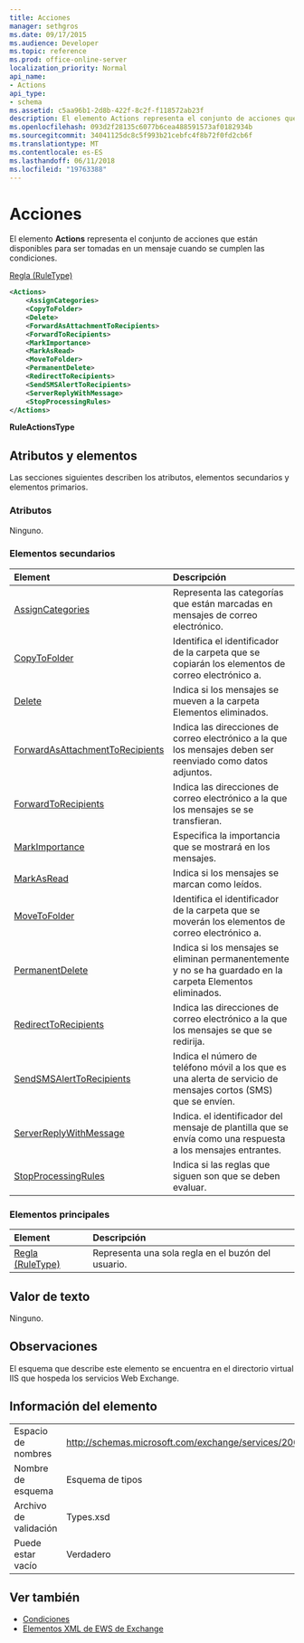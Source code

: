 ```yaml
---
title: Acciones
manager: sethgros
ms.date: 09/17/2015
ms.audience: Developer
ms.topic: reference
ms.prod: office-online-server
localization_priority: Normal
api_name:
- Actions
api_type:
- schema
ms.assetid: c5aa96b1-2d8b-422f-8c2f-f118572ab23f
description: El elemento Actions representa el conjunto de acciones que están disponibles para ser tomadas en un mensaje cuando se cumplen las condiciones.
ms.openlocfilehash: 093d2f28135c6077b6cea488591573af0182934b
ms.sourcegitcommit: 34041125dc8c5f993b21cebfc4f8b72f0fd2cb6f
ms.translationtype: MT
ms.contentlocale: es-ES
ms.lasthandoff: 06/11/2018
ms.locfileid: "19763388"
---
```

# <a name="actions"></a>Acciones

El elemento **Actions** representa el conjunto de acciones que están disponibles para ser tomadas en un mensaje cuando se cumplen las condiciones. 
  
[Regla (RuleType)](rule-ruletype.md)
  
```XML
<Actions>
    <AssignCategories>
    <CopyToFolder>
    <Delete>
    <ForwardAsAttachmentToRecipients>
    <ForwardToRecipients>
    <MarkImportance>
    <MarkAsRead>
    <MoveToFolder>
    <PermanentDelete>
    <RedirectToRecipients>
    <SendSMSAlertToRecipients>
    <ServerReplyWithMessage>
    <StopProcessingRules>
</Actions>
```

 **RuleActionsType**
## <a name="attributes-and-elements"></a>Atributos y elementos

Las secciones siguientes describen los atributos, elementos secundarios y elementos primarios.
  
### <a name="attributes"></a>Atributos

Ninguno.
  
### <a name="child-elements"></a>Elementos secundarios

|**Element**|**Descripción**|
|:-----|:-----|
|[AssignCategories](assigncategories.md) <br/> |Representa las categorías que están marcadas en mensajes de correo electrónico.  <br/> |
|[CopyToFolder](copytofolder.md) <br/> |Identifica el identificador de la carpeta que se copiarán los elementos de correo electrónico a.  <br/> |
|[Delete](delete.md) <br/> |Indica si los mensajes se mueven a la carpeta Elementos eliminados.  <br/> |
|[ForwardAsAttachmentToRecipients](forwardasattachmenttorecipients.md) <br/> |Indica las direcciones de correo electrónico a la que los mensajes deben ser reenviado como datos adjuntos.  <br/> |
|[ForwardToRecipients](forwardtorecipients.md) <br/> |Indica las direcciones de correo electrónico a la que los mensajes se se transfieran.  <br/> |
|[MarkImportance](markimportance.md) <br/> |Especifica la importancia que se mostrará en los mensajes.  <br/> |
|[MarkAsRead](markasread.md) <br/> |Indica si los mensajes se marcan como leídos.  <br/> |
|[MoveToFolder](movetofolder.md) <br/> |Identifica el identificador de la carpeta que se moverán los elementos de correo electrónico a.  <br/> |
|[PermanentDelete](permanentdelete.md) <br/> |Indica si los mensajes se eliminan permanentemente y no se ha guardado en la carpeta Elementos eliminados.  <br/> |
|[RedirectToRecipients](redirecttorecipients.md) <br/> |Indica las direcciones de correo electrónico a la que los mensajes se que se redirija.  <br/> |
|[SendSMSAlertToRecipients](sendsmsalerttorecipients.md) <br/> |Indica el número de teléfono móvil a los que es una alerta de servicio de mensajes cortos (SMS) que se envíen.  <br/> |
|[ServerReplyWithMessage](serverreplywithmessage.md) <br/> |Indica. el identificador del mensaje de plantilla que se envía como una respuesta a los mensajes entrantes.  <br/> |
|[StopProcessingRules](stopprocessingrules.md) <br/> |Indica si las reglas que siguen son que se deben evaluar.  <br/> |
   
### <a name="parent-elements"></a>Elementos principales

|**Element**|**Descripción**|
|:-----|:-----|
|[Regla (RuleType)](rule-ruletype.md) <br/> |Representa una sola regla en el buzón del usuario.  <br/> |
   
## <a name="text-value"></a>Valor de texto

Ninguno.
  
## <a name="remarks"></a>Observaciones

El esquema que describe este elemento se encuentra en el directorio virtual IIS que hospeda los servicios Web Exchange.
  
## <a name="element-information"></a>Información del elemento

|||
|:-----|:-----|
|Espacio de nombres  <br/> |http://schemas.microsoft.com/exchange/services/2006/types  <br/> |
|Nombre de esquema  <br/> |Esquema de tipos  <br/> |
|Archivo de validación  <br/> |Types.xsd  <br/> |
|Puede estar vacío  <br/> |Verdadero  <br/> |
   
## <a name="see-also"></a>Ver también

- [Condiciones](conditions.md)
- [Elementos XML de EWS de Exchange](ews-xml-elements-in-exchange.md)

